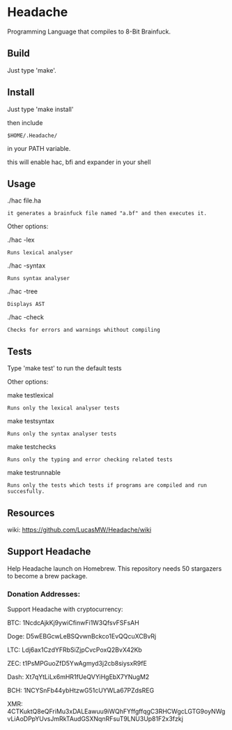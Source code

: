 # Headache
Programming Language that compiles to 8-Bit Brainfuck.

## Build

Just type 'make'.

## Install

Just type 'make install'

then include 
		
	$HOME/.Headache/ 

in your PATH variable.

this will enable hac, bfi and expander in your shell 

## Usage

./hac file.ha

	it generates a brainfuck file named "a.bf" and then executes it.

Other options:

./hac -lex
	
	Runs lexical analyser

./hac -syntax
	
	Runs syntax analyser

./hac -tree
	
	Displays AST

./hac -check
	
	Checks for errors and warnings whithout compiling

## Tests

Type 'make test' to run the default tests

Other options:

make testlexical
	
	Runs only the lexical analyser tests

make testsyntax
	
	Runs only the syntax analyser tests

make testchecks
	
	Runs only the typing and error checking related tests

make testrunnable
	
	Runs only the tests which tests if programs are compiled and run succesfully.

## Resources

wiki: https://github.com/LucasMW/Headache/wiki


## Support Headache

Help Headache launch on Homebrew. This repository needs 50 stargazers to become a brew package. 

### Donation Addresses:

Support Headache with cryptocurrency:

BTC: 1NcdcAjkKj9ywiCfinwFi1W3QfsvFSFsAH

Doge: D5wEBGcwLeBSQvwnBckco1EvQQcuXCBvRj

LTC: Ldj6ax1CzdYFRbSiZjpCvcPoxQ2BvX42Kb

ZEC: t1PsMPGuoZfD5YwAgmyd3j2cb8siysxR9fE

Dash: Xt7qYtLiLx6mHR1fUeQVYiHgEbX7YNugM2

BCH: 1NCYSnFb44ybHtzwG51cUYWLa67PZdsREG

XMR: 4CTKuktQ8eQFriMu3xDALEawuu9iWQhFYffgffqgC3RHCWgcLGTG9oyNWgvLiAoDPpYUvsJmRkTAudGSXNqnRFsuT9LNU3Up81F2x3fzkj





